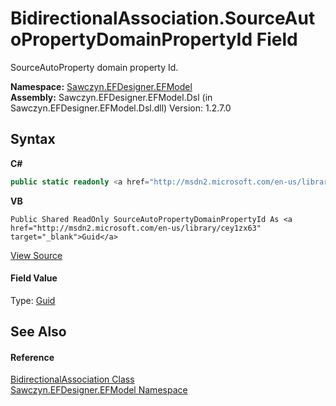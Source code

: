 # BidirectionalAssociation.SourceAutoPropertyDomainPropertyId Field
 

SourceAutoProperty domain property Id.

**Namespace:**&nbsp;<a href="N_Sawczyn_EFDesigner_EFModel">Sawczyn.EFDesigner.EFModel</a><br />**Assembly:**&nbsp;Sawczyn.EFDesigner.EFModel.Dsl (in Sawczyn.EFDesigner.EFModel.Dsl.dll) Version: 1.2.7.0

## Syntax

**C#**<br />
``` C#
public static readonly <a href="http://msdn2.microsoft.com/en-us/library/cey1zx63" target="_blank">Guid</a> SourceAutoPropertyDomainPropertyId
```

**VB**<br />
``` VB
Public Shared ReadOnly SourceAutoPropertyDomainPropertyId As <a href="http://msdn2.microsoft.com/en-us/library/cey1zx63" target="_blank">Guid</a>
```

<a href="https://github.com/msawczyn/EFDesigner/tree/master/src/Dsl/GeneratedCode/DomainRelationships.cs" title="View the source code">View Source</a><br />

#### Field Value
Type: <a href="http://msdn2.microsoft.com/en-us/library/cey1zx63" target="_blank">Guid</a>

## See Also


#### Reference
<a href="T_Sawczyn_EFDesigner_EFModel_BidirectionalAssociation">BidirectionalAssociation Class</a><br /><a href="N_Sawczyn_EFDesigner_EFModel">Sawczyn.EFDesigner.EFModel Namespace</a><br />